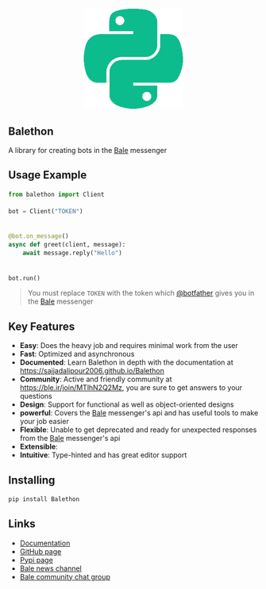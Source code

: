 <p align="center">
  <img src="logo.png" width="200" alt="Balethon">
</p>

## Balethon

A library for creating bots in the [Bale](https://www.bale.ai) messenger

## Usage Example

```python
from balethon import Client

bot = Client("TOKEN")


@bot.on_message()
async def greet(client, message):
    await message.reply("Hello")


bot.run()
```

> You must replace `TOKEN` with the token which [@botfather](https://ble.ir/botfather) gives you in the [Bale](https://www.bale.ai) messenger

## Key Features

- **Easy**: Does the heavy job and requires minimal work from the user
- **Fast**: Optimized and asynchronous
- **Documented**: Learn Balethon in depth with the documentation at https://sajjadalipour2006.github.io/Balethon
- **Community**: Active and friendly community at https://ble.ir/join/MTlhN2Q2Mz, you are sure to get answers to your questions
- **Design**: Support for functional as well as object-oriented designs
- **powerful**: Covers the [Bale](https://www.bale.ai) messenger's api and has useful tools to make your job easier
- **Flexible**: Unable to get deprecated and ready for unexpected responses from the [Bale](https://www.bale.ai) messenger's api
- **Extensible**: 
- **Intuitive**: Type-hinted and has great editor support

## Installing

```bash
pip install Balethon
```

## Links

- [Documentation](https://sajjadalipour2006.github.io/Balethon)
- [GitHub page](https://github.com/SajjadAlipour2006/Balethon)
- [Pypi page](https://pypi.org/project/Balethon)
- [Bale news channel](https://ble.ir/balethon)
- [Bale community chat group](https://ble.ir/join/MTlhN2Q2Mz)